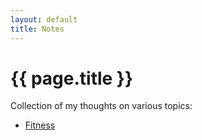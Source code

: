 ```yaml
---
layout: default
title: Notes
---
```

# {{ page.title }}

Collection of my thoughts on various topics:

* [Fitness](fitness)


